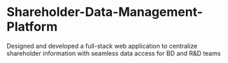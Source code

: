 # Shareholder-Data-Management-Platform
Designed and developed a full-stack web application to centralize shareholder information with seamless data access for BD and R&amp;D teams
